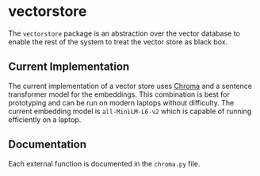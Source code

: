 # vectorstore

The `vectorstore` package is an abstraction over the vector database to enable the rest of the system to treat the
vector store as black box.

## Current Implementation

The current implementation of a vector store uses [Chroma](https://docs.trychroma.com/) and a sentence transformer
model for the embeddings. This combination is best for prototyping and can be run on modern laptops without difficulty.
The current embedding model is `all-MiniLM-L6-v2` which is capable of running efficiently on a laptop.

## Documentation

Each external function is documented in the `chroma.py` file.
